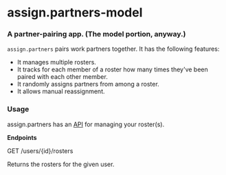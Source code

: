 # assign.partners-model

### A partner-pairing app. (The model portion, anyway.)

`assign.partners` pairs work partners together. It has the following features:

* It manages multiple rosters.
* It tracks for each member of a roster how many times they've been paired with each other member.
* It randomly assigns partners from among a roster.
* It allows manual reassignment.


### Usage

assign.partners has an [API](https://www.howtogeek.com/343877/what-is-an-api/) for managing your roster(s).

**Endpoints**

GET /users/{id}/rosters

Returns the rosters for the given user.


